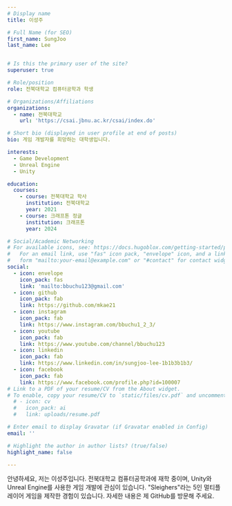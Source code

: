 ```yaml
---
# Display name
title: 이성주

# Full Name (for SEO)
first_name: SungJoo
last_name: Lee


# Is this the primary user of the site?
superuser: true

# Role/position
role: 전북대학교 컴퓨터공학과 학생

# Organizations/Affiliations
organizations:
  - name: 전북대학교
    url: 'https://csai.jbnu.ac.kr/csai/index.do'

# Short bio (displayed in user profile at end of posts)
bio: 게임 개발자를 희망하는 대학생입니다.

interests:
  - Game Development
  - Unreal Engine
  - Unity

education:
  courses:
    - course: 전북대학교 학사
      institution: 전북대학교
      year: 2021
    - course: 크래프톤 정글
      institution: 크래프톤
      year: 2024

# Social/Academic Networking
# For available icons, see: https://docs.hugoblox.com/getting-started/page-builder/#icons
#   For an email link, use "fas" icon pack, "envelope" icon, and a link in the
#   form "mailto:your-email@example.com" or "#contact" for contact widget.
social:
  - icon: envelope
    icon_pack: fas
    link: 'mailto:bbuchu123@gmail.com'
  - icon: github
    icon_pack: fab
    link: https://github.com/mkae21
  - icon: instagram
    icon_pack: fab
    link: https://www.instagram.com/bbuchu1_2_3/
  - icon: youtube
    icon_pack: fab
    link: https://www.youtube.com/channel/bbuchu123
  - icon: linkedin
    icon_pack: fab
    link: https://www.linkedin.com/in/sungjoo-lee-1b1b3b1b3/
  - icon: facebook
    icon_pack: fab
    link: https://www.facebook.com/profile.php?id=100007
# Link to a PDF of your resume/CV from the About widget.
# To enable, copy your resume/CV to `static/files/cv.pdf` and uncomment the lines below.
  # - icon: cv
  #   icon_pack: ai
  #   link: uploads/resume.pdf

# Enter email to display Gravatar (if Gravatar enabled in Config)
email: ''

# Highlight the author in author lists? (true/false)
highlight_name: false

---
```


안녕하세요, 저는 이성주입니다. 전북대학교 컴퓨터공학과에 재학 중이며, Unity와 Unreal Engine를 사용한 게임 개발에 관심이 있습니다. "Sleighers"라는 5인 멀티플레이어 게임을 제작한 경험이 있습니다. 자세한 내용은 제 GitHub를 방문해 주세요.
